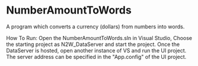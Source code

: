 # NumberAmountToWords
A program which converts a currency (dollars) from numbers into words.

How To Run: Open the NumberAmountToWords.sln in Visual Studio, Choose the starting project as N2W_DataServer and start the project. Once the DataServer is hosted, open another instance of VS and run the UI project. The server address can be specified in the "App.config" of the UI project.
